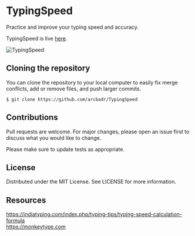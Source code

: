 # TypingSpeed

Practice and improve your typing speed and accuracy.

TypingSpeed is live [here](https://arcbadr.github.io/TypingSpeed/).

![TypingSpeed](https://github.com/arcbadr/TypingSpeed/assets/img/website.png?raw=true)

## Cloning the repository

You can clone the repository to your local computer to easily fix merge conflicts, add or remove files, and push larger commits.

```
$ git clone https://github.com/arcbadr/TypingSpeed
```

## Contributions

Pull requests are welcome. For major changes, please open an issue first to discuss what you would like to change.

Please make sure to update tests as appropriate.
    
## License

Distributed under the MIT License. See LICENSE for more information.

## Resources
https://indiatyping.com/index.php/typing-tips/typing-speed-calculation-formula
<br/>
https://monkeytype.com
